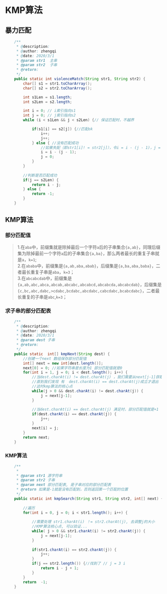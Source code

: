 # KMP算法
## 暴力匹配
```java
	/**
	 * @description:
	 * @author: zhengqi
	 * @date: 2020/3/1
	 * @param str1  主串
	 * @param str2  子串
	 * @return:
	 */
	public static int violenceMatch(String str1, String str2) {
		char[] s1 = str1.toCharArray();
		char[] s2 = str2.toCharArray();

		int s1Len = s1.length;
		int s2Len = s2.length;

		int i = 0; // i索引指向s1
		int j = 0; // j索引指向s2
		while (i < s1Len && j < s2Len) {// 保证匹配时，不越界

			if(s1[i] == s2[j]) {//匹配ok
				i++;
				j++;
			} else { //没有匹配成功
				//如果失配（即str1[i]! = str2[j]），令i = i - (j - 1)，j = 0。
				i = i - (j - 1);
				j = 0;
			}
		}
		
		//判断是否匹配成功
		if(j == s2Len) {
			return i - j;
		} else {
			return -1;
		}
	}
```


## KMP算法
### 部分匹配值
>1.在`aba`中，前缀集就是除掉最后一个字符`a`后的子串集合`{a,ab}`，同理后缀集为除掉最前一个字符`a`后的子串集合`{a,ba}`，那么两者最长的重复子串就是`a`，`k=1`;  
>2.在`ababa`中，前缀集是`{a,ab,aba,abab}`，后缀集是`{a,ba,aba,baba}`，二者最长重复子串是`aba`，`k=3`；   
>3.在`abcabcdab`中，前缀集是`{a,ab,abc,abca,abcab,abcabc,abcabcd,abcabcda,abcabcdab}`，后缀集是`{c,bc,abc,dabc,>cdabc,bcdabc,abcdabc,cabcdabc,bcabcdabc}`，二者最长重复的子串是`abc`,`k=3`；
### 求子串的部分匹配表
```java
	/**
	 * @description:
	 * @author: zhengqi
	 * @date: 2020/3/1
	 * @param dest 子串	
	 * @return:
	 */
	public static  int[] kmpNext(String dest) {
		//创建一个next 数组保存部分匹配值
		int[] next = new int[dest.length()];
		next[0] = 0; //如果字符串是长度为1 部分匹配值就是0
		for(int i = 1, j = 0; i < dest.length(); i++) {
			//当dest.charAt(i) != dest.charAt(j) ，我们需要从next[j-1]获取新的j
			//直到我们发现 有  dest.charAt(i) == dest.charAt(j)成立才退出
			//这时kmp算法的核心点
			while(j > 0 && dest.charAt(i) != dest.charAt(j)) {
				j = next[j-1];
			}
			
			//当dest.charAt(i) == dest.charAt(j) 满足时，部分匹配值就是+1
			if(dest.charAt(i) == dest.charAt(j)) {
				j++;
			}
			next[i] = j;
		}
		return next;
	}

```
### KMP算法
```java
	/**
	 * 
	 * @param str1 源字符串
	 * @param str2 子串
	 * @param next 部分匹配表, 是子串对应的部分匹配表
	 * @return 如果是-1就是没有匹配到，否则返回第一个匹配的位置
	 */
	public static int kmpSearch(String str1, String str2, int[] next) {
		
		//遍历 
		for(int i = 0, j = 0; i < str1.length(); i++) {
			
			//需要处理 str1.charAt(i) ！= str2.charAt(j), 去调整j的大小
			//KMP算法核心点, 可以验证...
			while( j > 0 && str1.charAt(i) != str2.charAt(j)) {
				j = next[j-1]; 
			}
			
			if(str1.charAt(i) == str2.charAt(j)) {
				j++;
			}			
			if(j == str2.length()) {//找到了 // j = 3 i 
				return i - j + 1;
			}
		}
		return  -1;
	}


```
